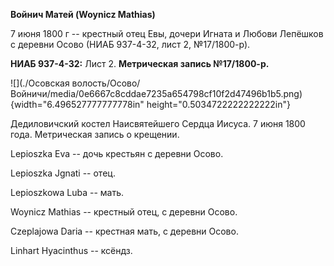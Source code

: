 **Войнич Матей (Woynicz Mathias)**

7 июня 1800 г -- крестный отец Евы, дочери Игната и Любови Лепёшков с
деревни Осово (НИАБ 937-4-32, лист 2, №17/1800-р).

**НИАБ 937-4-32:** Лист 2. **Метрическая запись №17/1800-р.**

![](./Осовская волость/Осово/Войничи/media/0e6667c8cddae7235a654798cf10f2d47496b1b5.png){width="6.496527777777778in"
height="0.5034722222222222in"}

Дедиловичский костел Наисвятейшего Сердца Иисуса. 7 июня 1800 года.
Метрическая запись о крещении.

Lepioszka Eva -- дочь крестьян с деревни Осово.

Lepioszka Jgnati -- отец.

Lepioszkowa Luba -- мать.

Woynicz Mathias -- крестный отец, с деревни Осово.

Czeplajowa Daria -- крестная мать, с деревни Осово.

Linhart Hyacinthus -- ксёндз.
